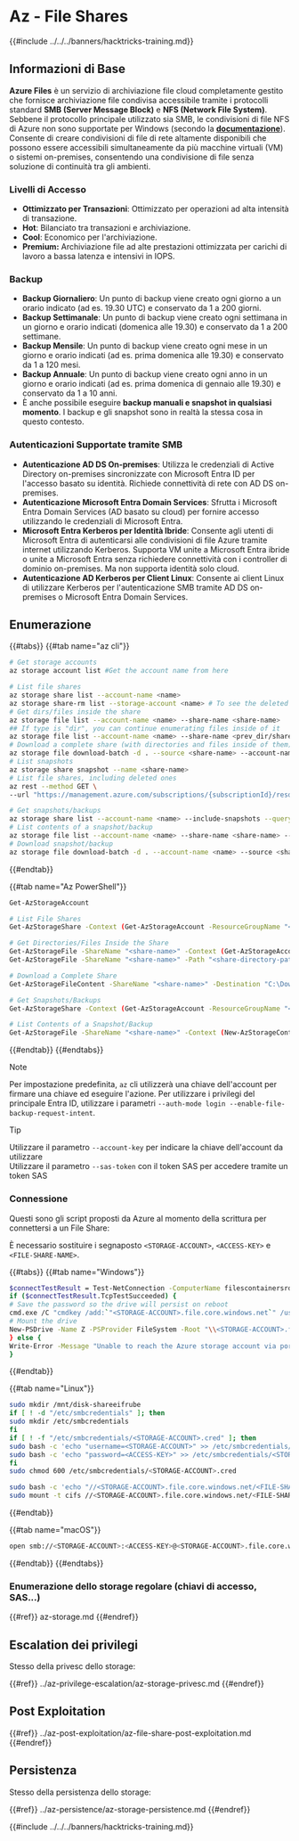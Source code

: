 # Az - File Shares

{{#include ../../../banners/hacktricks-training.md}}

## Informazioni di Base

**Azure Files** è un servizio di archiviazione file cloud completamente gestito che fornisce archiviazione file condivisa accessibile tramite i protocolli standard **SMB (Server Message Block)** e **NFS (Network File System)**. Sebbene il protocollo principale utilizzato sia SMB, le condivisioni di file NFS di Azure non sono supportate per Windows (secondo la [**documentazione**](https://learn.microsoft.com/en-us/azure/storage/files/files-nfs-protocol)). Consente di creare condivisioni di file di rete altamente disponibili che possono essere accessibili simultaneamente da più macchine virtuali (VM) o sistemi on-premises, consentendo una condivisione di file senza soluzione di continuità tra gli ambienti.

### Livelli di Accesso

- **Ottimizzato per Transazioni**: Ottimizzato per operazioni ad alta intensità di transazione.
- **Hot**: Bilanciato tra transazioni e archiviazione.
- **Cool**: Economico per l'archiviazione.
- **Premium:** Archiviazione file ad alte prestazioni ottimizzata per carichi di lavoro a bassa latenza e intensivi in IOPS.

### Backup

- **Backup Giornaliero**: Un punto di backup viene creato ogni giorno a un orario indicato (ad es. 19.30 UTC) e conservato da 1 a 200 giorni.
- **Backup Settimanale**: Un punto di backup viene creato ogni settimana in un giorno e orario indicati (domenica alle 19.30) e conservato da 1 a 200 settimane.
- **Backup Mensile**: Un punto di backup viene creato ogni mese in un giorno e orario indicati (ad es. prima domenica alle 19.30) e conservato da 1 a 120 mesi.
- **Backup Annuale**: Un punto di backup viene creato ogni anno in un giorno e orario indicati (ad es. prima domenica di gennaio alle 19.30) e conservato da 1 a 10 anni.
- È anche possibile eseguire **backup manuali e snapshot in qualsiasi momento**. I backup e gli snapshot sono in realtà la stessa cosa in questo contesto.

### Autenticazioni Supportate tramite SMB

- **Autenticazione AD DS On-premises**: Utilizza le credenziali di Active Directory on-premises sincronizzate con Microsoft Entra ID per l'accesso basato su identità. Richiede connettività di rete con AD DS on-premises.
- **Autenticazione Microsoft Entra Domain Services**: Sfrutta i Microsoft Entra Domain Services (AD basato su cloud) per fornire accesso utilizzando le credenziali di Microsoft Entra.
- **Microsoft Entra Kerberos per Identità Ibride**: Consente agli utenti di Microsoft Entra di autenticarsi alle condivisioni di file Azure tramite internet utilizzando Kerberos. Supporta VM unite a Microsoft Entra ibride o unite a Microsoft Entra senza richiedere connettività con i controller di dominio on-premises. Ma non supporta identità solo cloud.
- **Autenticazione AD Kerberos per Client Linux**: Consente ai client Linux di utilizzare Kerberos per l'autenticazione SMB tramite AD DS on-premises o Microsoft Entra Domain Services.

## Enumerazione

{{#tabs}}
{{#tab name="az cli"}}
```bash
# Get storage accounts
az storage account list #Get the account name from here

# List file shares
az storage share list --account-name <name>
az storage share-rm list --storage-account <name> # To see the deleted ones too --include-deleted
# Get dirs/files inside the share
az storage file list --account-name <name> --share-name <share-name>
## If type is "dir", you can continue enumerating files inside of it
az storage file list --account-name <name> --share-name <prev_dir/share-name>
# Download a complete share (with directories and files inside of them)
az storage file download-batch -d . --source <share-name> --account-name <name>
# List snapshots
az storage share snapshot --name <share-name>
# List file shares, including deleted ones
az rest --method GET \
--url "https://management.azure.com/subscriptions/{subscriptionId}/resourceGroups/{resourceGroupName}/providers/Microsoft.Storage/storageAccounts/{storageAccountName}/fileServices/default/shares?%24skipToken=&%24maxpagesize=20&%24filter=&%24expand=deleted&api-version=2019-06-01"

# Get snapshots/backups
az storage share list --account-name <name> --include-snapshots --query "[?snapshot != null]"
# List contents of a snapshot/backup
az storage file list --account-name <name> --share-name <share-name> --snapshot <snapshot-version> #e.g. "2024-11-25T11:26:59.0000000Z"
# Download snapshot/backup
az storage file download-batch -d . --account-name <name> --source <share-name> --snapshot <snapshot-version>
```
{{#endtab}}

{{#tab name="Az PowerShell"}}
```bash
Get-AzStorageAccount

# List File Shares
Get-AzStorageShare -Context (Get-AzStorageAccount -ResourceGroupName "<resource-group-name>" -Name "<storage-account-name>").Context

# Get Directories/Files Inside the Share
Get-AzStorageFile -ShareName "<share-name>" -Context (Get-AzStorageAccount -ResourceGroupName "<resource-group-name>" -Name "<storage-account-name>").Context
Get-AzStorageFile -ShareName "<share-name>" -Path "<share-directory-path>" -Context (Get-AzStorageAccount -ResourceGroupName "<resource-group-name>" -Name "<storage-account-name>").Context

# Download a Complete Share
Get-AzStorageFileContent -ShareName "<share-name>" -Destination "C:\Download" -Path "<share-directory-path>" -Context (Get-AzStorageAccount -ResourceGroupName "<resource-group-name>" -Name "<storage-account-name>").Context

# Get Snapshots/Backups
Get-AzStorageShare -Context (Get-AzStorageAccount -ResourceGroupName "<resource-group-name>" -Name "<storage-account-name>").Context | Where-Object { $_.SnapshotTime -ne $null }

# List Contents of a Snapshot/Backup
Get-AzStorageFile -ShareName "<share-name>" -Context (New-AzStorageContext -StorageAccountName "<storage-account-name>" -StorageAccountKey (Get-AzStorageAccountKey -ResourceGroupName "<resource-group-name>" -Name "<storage-account-name>" | Select-Object -ExpandProperty Value) -SnapshotTime "<snapshot-version>")

```
{{#endtab}}
{{#endtabs}}

> [!NOTE]
> Per impostazione predefinita, `az` cli utilizzerà una chiave dell'account per firmare una chiave ed eseguire l'azione. Per utilizzare i privilegi del principale Entra ID, utilizzare i parametri `--auth-mode login --enable-file-backup-request-intent`.

> [!TIP]
> Utilizzare il parametro `--account-key` per indicare la chiave dell'account da utilizzare\
> Utilizzare il parametro `--sas-token` con il token SAS per accedere tramite un token SAS

### Connessione

Questi sono gli script proposti da Azure al momento della scrittura per connettersi a un File Share:

È necessario sostituire i segnaposto `<STORAGE-ACCOUNT>`, `<ACCESS-KEY>` e `<FILE-SHARE-NAME>`.

{{#tabs}}
{{#tab name="Windows"}}
```bash
$connectTestResult = Test-NetConnection -ComputerName filescontainersrdtfgvhb.file.core.windows.net -Port 445
if ($connectTestResult.TcpTestSucceeded) {
# Save the password so the drive will persist on reboot
cmd.exe /C "cmdkey /add:`"<STORAGE-ACCOUNT>.file.core.windows.net`" /user:`"localhost\<STORAGE-ACCOUNT>`" /pass:`"<ACCESS-KEY>`""
# Mount the drive
New-PSDrive -Name Z -PSProvider FileSystem -Root "\\<STORAGE-ACCOUNT>.file.core.windows.net\<FILE-SHARE-NAME>" -Persist
} else {
Write-Error -Message "Unable to reach the Azure storage account via port 445. Check to make sure your organization or ISP is not blocking port 445, or use Azure P2S VPN, Azure S2S VPN, or Express Route to tunnel SMB traffic over a different port."
}
```
{{#endtab}}

{{#tab name="Linux"}}
```bash
sudo mkdir /mnt/disk-shareeifrube
if [ ! -d "/etc/smbcredentials" ]; then
sudo mkdir /etc/smbcredentials
fi
if [ ! -f "/etc/smbcredentials/<STORAGE-ACCOUNT>.cred" ]; then
sudo bash -c 'echo "username=<STORAGE-ACCOUNT>" >> /etc/smbcredentials/<STORAGE-ACCOUNT>.cred'
sudo bash -c 'echo "password=<ACCESS-KEY>" >> /etc/smbcredentials/<STORAGE-ACCOUNT>.cred'
fi
sudo chmod 600 /etc/smbcredentials/<STORAGE-ACCOUNT>.cred

sudo bash -c 'echo "//<STORAGE-ACCOUNT>.file.core.windows.net/<FILE-SHARE-NAME> /mnt/<FILE-SHARE-NAME> cifs nofail,credentials=/etc/smbcredentials/<STORAGE-ACCOUNT>.cred,dir_mode=0777,file_mode=0777,serverino,nosharesock,actimeo=30" >> /etc/fstab'
sudo mount -t cifs //<STORAGE-ACCOUNT>.file.core.windows.net/<FILE-SHARE-NAME> /mnt/<FILE-SHARE-NAME> -o credentials=/etc/smbcredentials/<STORAGE-ACCOUNT>.cred,dir_mode=0777,file_mode=0777,serverino,nosharesock,actimeo=30
```
{{#endtab}}

{{#tab name="macOS"}}
```bash
open smb://<STORAGE-ACCOUNT>:<ACCESS-KEY>@<STORAGE-ACCOUNT>.file.core.windows.net/<FILE-SHARE-NAME>
```
{{#endtab}}
{{#endtabs}}

### Enumerazione dello storage regolare (chiavi di accesso, SAS...)

{{#ref}}
az-storage.md
{{#endref}}

## Escalation dei privilegi

Stesso della privesc dello storage:

{{#ref}}
../az-privilege-escalation/az-storage-privesc.md
{{#endref}}

## Post Exploitation

{{#ref}}
../az-post-exploitation/az-file-share-post-exploitation.md
{{#endref}}

## Persistenza

Stesso della persistenza dello storage:

{{#ref}}
../az-persistence/az-storage-persistence.md
{{#endref}}

{{#include ../../../banners/hacktricks-training.md}}
